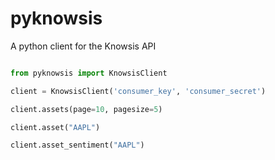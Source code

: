 # pyknowsis
A python client for the Knowsis API

```python

from pyknowsis import KnowsisClient

client = KnowsisClient('consumer_key', 'consumer_secret')

client.assets(page=10, pagesize=5)

client.asset("AAPL")

client.asset_sentiment("AAPL")

```

